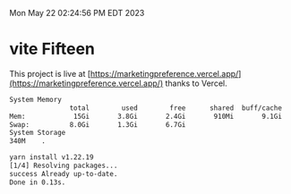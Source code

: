 Mon May 22 02:24:56 PM EDT 2023

# vite Fifteen


This project is live at [https://marketingpreference.vercel.app/](https://marketingpreference.vercel.app/) thanks to Vercel.

```bash
System Memory
               total        used        free      shared  buff/cache   available
Mem:            15Gi       3.8Gi       2.4Gi       910Mi       9.1Gi        10Gi
Swap:          8.0Gi       1.3Gi       6.7Gi
System Storage
340M	.
```
```bash
yarn install v1.22.19
[1/4] Resolving packages...
success Already up-to-date.
Done in 0.13s.
```
